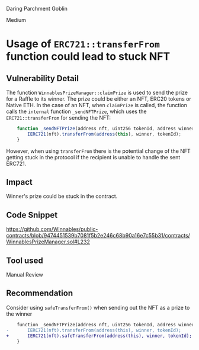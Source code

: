Daring Parchment Goblin

Medium

# Usage of `ERC721::transferFrom` function could lead to stuck NFT

## Vulnerability Detail
The function `WinnablesPrizeManager::claimPrize` is used to send the prize for a Raffle to its winner. The prize could be either an NFT, ERC20 tokens or Native ETH. In the case of an NFT, when `claimPrize` is called, the function calls the `internal` function `_sendNFTPrize`, which uses the `ERC721::transferFrom` for sending the NFT:

```javascript
    function _sendNFTPrize(address nft, uint256 tokenId, address winner) internal {
        IERC721(nft).transferFrom(address(this), winner, tokenId);
    }
```

However, when using `transferFrom` there is the potential change of the NFT getting stuck in the protocol if the recipient is unable to handle the sent ERC721.

## Impact
Winner's prize could be stuck in the contract.

## Code Snippet
https://github.com/Winnables/public-contracts/blob/9474451539b7081f5b2e246c68b90a16e7c55b31/contracts/WinnablesPrizeManager.sol#L232

## Tool used
Manual Review

## Recommendation
Consider using `safeTransferFrom()` when sending out the NFT as a prize to the winner

```diff
    function _sendNFTPrize(address nft, uint256 tokenId, address winner) internal {
-       IERC721(nft).transferFrom(address(this), winner, tokenId);
+       IERC721(nft).safeTransferFrom(address(this), winner, tokenId);
    }
```